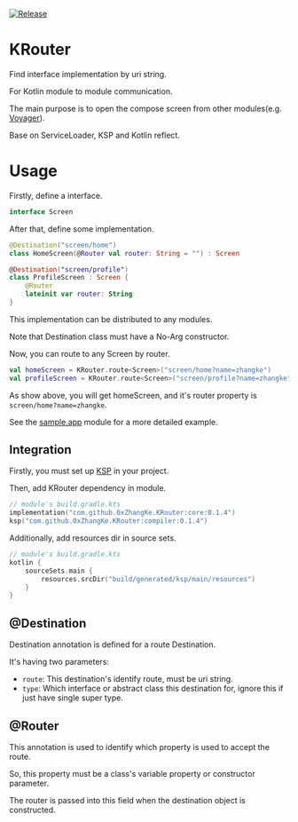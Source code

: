 [![Release](https://jitpack.io/v/0xZhangKe/KRouter.svg)](https://jitpack.io/#0xZhangKe/KRouter)

# KRouter
Find interface implementation by uri string.

For Kotlin module to module communication.

The main purpose is to open the compose screen from other modules(e.g. [Voyager](https://voyager.adriel.cafe/navigation)).

Base on ServiceLoader, KSP and Kotlin reflect.

# Usage
Firstly, define a interface.
```kotlin
interface Screen
```
After that, define some implementation.
```kotlin
@Destination("screen/home")
class HomeScreen(@Router val router: String = "") : Screen

@Destination("screen/profile")
class ProfileScreen : Screen {
    @Router
    lateinit var router: String
}

```
This implementation can be distributed to any modules.

Note that Destination class must have a No-Arg constructor.

Now, you can route to any Screen by router.
```kotlin
val homeScreen = KRouter.route<Screen>("screen/home?name=zhangke")
val profileScreen = KRouter.route<Screen>("screen/profile?name=zhangke")
```
As show above, you will get homeScreen, and it's router property is `screen/home?name=zhangke`.

See the [sample.app](https://github.com/0xZhangKe/KRouter/tree/main/sample/app/src/main/java/com/zhangke/kouter/sample/app) module for a more detailed example.

## Integration
Firstly, you must set up [KSP](https://kotlinlang.org/docs/ksp-overview.html) in your project.

Then, add KRouter dependency in module.
```kts
// module's build.gradle.kts
implementation("com.github.0xZhangKe.KRouter:core:0.1.4")
ksp("com.github.0xZhangKe.KRouter:compiler:0.1.4")
```
Additionally, add resources dir in source sets.
```kts
// module's build.gradle.kts
kotlin {
    sourceSets.main {
        resources.srcDir("build/generated/ksp/main/resources")
    }
}
```

## @Destination
Destination annotation is defined for a route Destination.

It's having two parameters:
- `route`: This destination's identify route, must be uri string.
- `type`: Which interface or abstract class this destination for, ignore this if just have single super type.

## @Router
This annotation is used to identify which property is used to accept the route.

So, this property must be a class's variable property or constructor parameter.

The router is passed into this field when the destination object is constructed.
